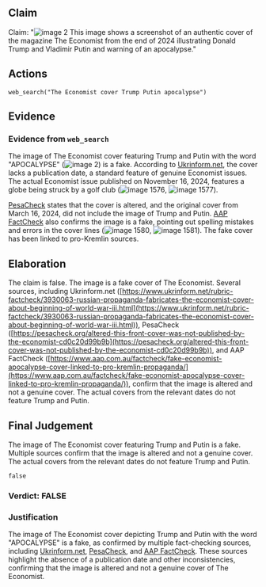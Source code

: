 ## Claim
Claim: "![image 2](media/3.jpg) This image shows a screenshot of an authentic cover of the magazine The Economist from the end of 2024 illustrating Donald Trump and Vladimir Putin and warning of an apocalypse."

## Actions
```
web_search("The Economist cover Trump Putin apocalypse")
```

## Evidence
### Evidence from `web_search`
The image of The Economist cover featuring Trump and Putin with the word "APOCALYPSE" (![image 2](media/3.jpg)) is a fake. According to [Ukrinform.net](https://www.ukrinform.net/rubric-factcheck/3930063-russian-propaganda-fabricates-the-economist-cover-about-beginning-of-world-war-iii.html), the cover lacks a publication date, a standard feature of genuine Economist issues. The actual Economist issue published on November 16, 2024, features a globe being struck by a golf club (![image 1576](media/2025-08-07_18-51-1754592678-969305.jpg), ![image 1577](media/2025-08-07_18-51-1754592679-963678.jpg)).

[PesaCheck](https://pesacheck.org/altered-this-front-cover-was-not-published-by-the-economist-cd0c20d99b9b) states that the cover is altered, and the original cover from March 16, 2024, did not include the image of Trump and Putin. [AAP FactCheck](https://www.aap.com.au/factcheck/fake-economist-apocalypse-cover-linked-to-pro-kremlin-propaganda/) also confirms the image is a fake, pointing out spelling mistakes and errors in the cover lines (![image 1580](media/2025-08-07_18-51-1754592718-848212.jpg), ![image 1581](media/2025-08-07_18-52-1754592726-018223.jpg)). The fake cover has been linked to pro-Kremlin sources.


## Elaboration
The claim is false. The image is a fake cover of The Economist. Several sources, including Ukrinform.net ([https://www.ukrinform.net/rubric-factcheck/3930063-russian-propaganda-fabricates-the-economist-cover-about-beginning-of-world-war-iii.html](https://www.ukrinform.net/rubric-factcheck/3930063-russian-propaganda-fabricates-the-economist-cover-about-beginning-of-world-war-iii.html)), PesaCheck ([https://pesacheck.org/altered-this-front-cover-was-not-published-by-the-economist-cd0c20d99b9b](https://pesacheck.org/altered-this-front-cover-was-not-published-by-the-economist-cd0c20d99b9b)), and AAP FactCheck ([https://www.aap.com.au/factcheck/fake-economist-apocalypse-cover-linked-to-pro-kremlin-propaganda/](https://www.aap.com.au/factcheck/fake-economist-apocalypse-cover-linked-to-pro-kremlin-propaganda/)), confirm that the image is altered and not a genuine cover. The actual covers from the relevant dates do not feature Trump and Putin.


## Final Judgement
The image of The Economist cover featuring Trump and Putin is a fake. Multiple sources confirm that the image is altered and not a genuine cover. The actual covers from the relevant dates do not feature Trump and Putin.

`false`

### Verdict: FALSE

### Justification
The image of The Economist cover depicting Trump and Putin with the word "APOCALYPSE" is a fake, as confirmed by multiple fact-checking sources, including [Ukrinform.net](https://www.ukrinform.net/rubric-factcheck/3930063-russian-propaganda-fabricates-the-economist-cover-about-beginning-of-world-war-iii.html), [PesaCheck](https://pesacheck.org/altered-this-front-cover-was-not-published-by-the-economist-cd0c20d99b9b), and [AAP FactCheck](https://www.aap.com.au/factcheck/fake-economist-apocalypse-cover-linked-to-pro-kremlin-propaganda/). These sources highlight the absence of a publication date and other inconsistencies, confirming that the image is altered and not a genuine cover of The Economist.
